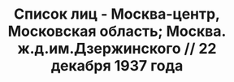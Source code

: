 ---
title: Список лиц - Москва-центр, Московская область; Москва. ж.д.им.Дзержинского
  // 22 декабря 1937 года
description: РГАСПИ, ф.17, т.5, оп.171, дело 413, лист 360
images:
- /disk/pictures/v05/17-171-413-360.jpg
- /disk/pictures/v05/17-171-413-361.jpg
- /disk/pictures/v05/17-171-413-362.jpg
- /disk/pictures/v05/17-171-413-363.jpg
- /disk/pictures/v05/17-171-413-364.jpg
- /disk/pictures/v05/17-171-413-365.jpg
---